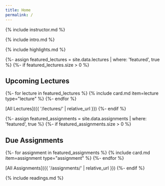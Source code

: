 ```yaml
---
title: Home
permalink: /
---
```


{% include instructor.md %}

{% include intro.md %}

{% include highlights.md %}

{%- assign featured_lectures = site.data.lectures | where: 'featured', true %}
{%- if featured_lectures.size > 0 %}
## Upcoming Lectures

{%- for lecture in featured_lectures %}
{% include card.md item=lecture type="lecture" %}
{%- endfor %}

[All Lectures]({{ '/lectures/' | relative_url }})
{%- endif %}

{%- assign featured_assignments = site.data.assignments | where: 'featured', true %}
{%- if featured_assignments.size > 0 %}
## Due Assignments

{%- for assignment in featured_assignments %}
{% include card.md item=assignment type="assignment" %}
{%- endfor %}

[All Assignments]({{ '/assignments/' | relative_url }})
{%- endif %}

{% include readings.md %}
